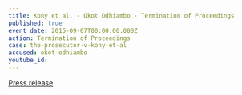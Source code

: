 ```yaml
---
title: Kony et al. - Okot Odhiambo - Termination of Proceedings
published: true
event_date: 2015-09-07T00:00:00.000Z
action: Termination of Proceedings
case: the-prosecutor-v-kony-et-al
accused: okot-odhiambo
youtube_id:
---
```



[Press release](https://www.icc-cpi.int/pages/item.aspx?name=PR1147)